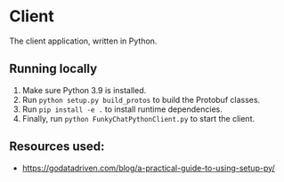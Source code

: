 # Client

The client application, written in Python.

## Running locally

1. Make sure Python 3.9 is installed.
2. Run `python setup.py build_protos` to build the Protobuf classes.
3. Run `pip install -e .` to install runtime dependencies.
4. Finally, run `python FunkyChatPythonClient.py` to start the client.

## Resources used:
* https://godatadriven.com/blog/a-practical-guide-to-using-setup-py/